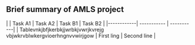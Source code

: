 ## Brief summary of AMLS project
|       | Task A1    | Task A2     | Task B1     |  Task B2     |
|------------| ----------- | -----------|
| Tablevnkjbfjkerbkjjwrbkjvwrjkvrejg<br/>vbjwkrvblwkergvioerhngnvvwirjgow      | First ling    | Second line     |
